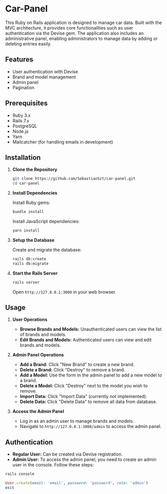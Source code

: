 # Car-Panel

This Ruby on Rails application is designed to manage car data. Built with the MVC architecture, it provides core functionalities such as user authentication via the Devise gem. The application also includes an administrative panel, enabling administrators to manage data by adding or deleting entries easily.

## Features

- User authentication with Devise
- Brand and model management
- Admin panel
- Pagination

## Prerequisites

- Ruby 3.x
- Rails 7.x
- PostgreSQL
- Node.js
- Yarn
- Mailcatcher (for handling emails in development)

## Installation

1. **Clone the Repository**

   ```bash
   git clone https://github.com/SebastianSzt/car-panel.git
   cd car-panel
   ```

2. **Install Dependencies**

   Install Ruby gems:

   ```bash
   bundle install
   ```

   Install JavaScript dependencies:

   ```bash
   yarn install
   ```

3. **Setup the Database**

   Create and migrate the database:

   ```bash
   rails db:create
   rails db:migrate
   ```

4. **Start the Rails Server**

   ```bash
   rails server
   ```

   Open `http://127.0.0.1:3000` in your web browser.

## Usage

1. **User Operations**

   - **Browse Brands and Models:** Unauthenticated users can view the list of brands and models.
   - **Edit Brands and Models:** Authenticated users can view and edit brands and models.

2. **Admin Panel Operations**

   - **Add a Brand:** Click "New Brand" to create a new brand.
   - **Delete a Brand:** Click "Destroy" to remove a brand.
   - **Add a Model:** Use the form in the admin panel to add a new model to a brand.
   - **Delete a Model:** Click "Destroy" next to the model you wish to remove.
   - **Import Data:** Click "Import Data" (currently not implemented).
   - **Delete Data:** Click "Delete Data" to remove all data from database.

3. **Access the Admin Panel**

   - Log in as an admin user to manage brands and models.
   - Navigate to `http://127.0.0.1:3000/admin` to access the admin panel.

## Authentication

  - **Regular User:** Can be created via Devise registration.
  - **Admin User:**  To access the admin panel, you need to create an admin user in the console. Follow these steps:

   ```bash
   rails console
   ```

   ```ruby
   User.create(email: 'email', password: 'password', role: 'admin')
   exit
   ```
